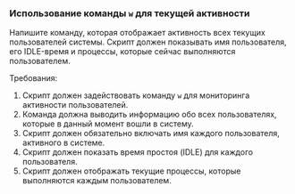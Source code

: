 
### Использование команды `w` для текущей активности

Напишите команду, которая отображает активность всех текущих пользователей системы. Скрипт должен показывать имя пользователя, его IDLE-время и процессы, которые сейчас выполняются пользователем.

Требования:
1. Скрипт должен задействовать команду `w` для мониторинга активности пользователей.
2. Команда должна выводить информацию обо всех пользователях, которые в данный момент вошли в систему.
3. Скрипт должен обязательно включать имя каждого пользователя, активного в системе.
4. Скрипт должен показать время простоя (IDLE) для каждого пользователя.
5. Скрипт должен отображать текущие процессы, которые выполняются каждым пользователем.
